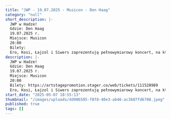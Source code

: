 ```yaml
---
title: "JWP - 19.07.2025 - Musicon - Den Haag"
category: "null"
short_description: |-
  JWP w Hadze!
  Gdzie: Den Haag
  19.07.2025 r.
  Miejsce: Musicon
  20:00
  Bilety:
  Ero, Kosi, Łajzol i Siwers zaprezentują pełnowymiarowy koncert, na którym nie zabraknie ich największych hitów warszawskiej ekipy!
description: |-
  JWP w Hadze!
  Gdzie: Den Haag
  19.07.2025 r.
  Miejsce: Musicon
  20:00
  Bilety: https://artstagepromotion.stager.co/web/tickets/111528989
  Ero, Kosi, Łajzol i Siwers zaprezentują pełnowymiarowy koncert, na którym nie zabraknie ich największych hitów warszawskiej ekipy!
start_date: "2025-05-07 18:55:13"
thumbnail: "/images/uploads/dd906505-f8f8-40e3-ab46-ac3607fd6708.jpeg"
published: true
tags: []
---
```

